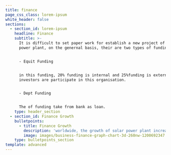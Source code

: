 ```yaml
---
title: finance
page_css_class: lorem-ipsum
white_header: false
sections:
  - section_id: lorem-ipsum
    headline: Finance
    subtitle: >-
      It is difficult to set paper work for establish a new project of solar
      power plant, on the genernal basis, their are two types of funding.


      - Equit Funding


      in this funding, 20% funding is internal and 25%funding is external
      investors are participate in this organisation.


      - Dept Funding


      The of funding take from bank as loan.
    type: header_section
  - section_id: Finance Growth
    bulletpoints:
      - title: Finance Growth
        description: 'worldwide, the growth of solar power plant increases day by day.'
        image: images/business-finance-graph-chart-3d-260nw-1200692347.jpg
    type: bulletpoints_section
template: advanced
---
```

